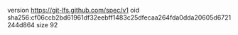 version https://git-lfs.github.com/spec/v1
oid sha256:cf06ccb2bd61961df32eebff1483c25dfecaa264fda0dda20605d6721244d864
size 92
